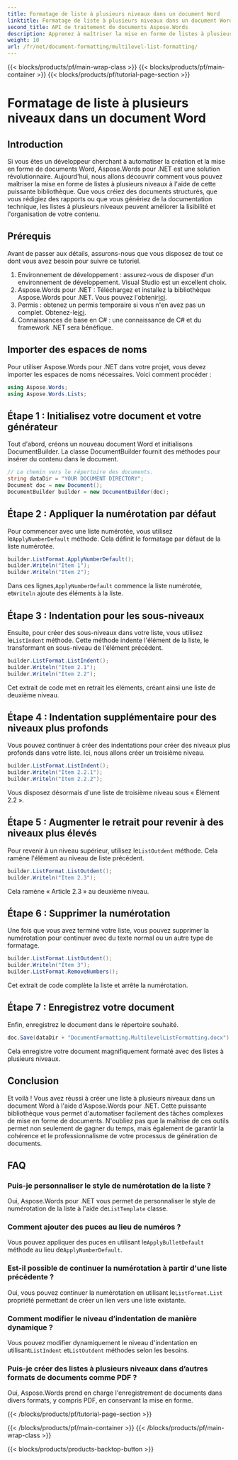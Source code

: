 ```yaml
---
title: Formatage de liste à plusieurs niveaux dans un document Word
linktitle: Formatage de liste à plusieurs niveaux dans un document Word
second_title: API de traitement de documents Aspose.Words
description: Apprenez à maîtriser la mise en forme de listes à plusieurs niveaux dans des documents Word à l'aide d'Aspose.Words pour .NET grâce à notre guide étape par étape. Améliorez la structure de vos documents sans effort.
weight: 10
url: /fr/net/document-formatting/multilevel-list-formatting/
---
```


{{< blocks/products/pf/main-wrap-class >}}
{{< blocks/products/pf/main-container >}}
{{< blocks/products/pf/tutorial-page-section >}}

# Formatage de liste à plusieurs niveaux dans un document Word

## Introduction

Si vous êtes un développeur cherchant à automatiser la création et la mise en forme de documents Word, Aspose.Words pour .NET est une solution révolutionnaire. Aujourd'hui, nous allons découvrir comment vous pouvez maîtriser la mise en forme de listes à plusieurs niveaux à l'aide de cette puissante bibliothèque. Que vous créiez des documents structurés, que vous rédigiez des rapports ou que vous génériez de la documentation technique, les listes à plusieurs niveaux peuvent améliorer la lisibilité et l'organisation de votre contenu.

## Prérequis

Avant de passer aux détails, assurons-nous que vous disposez de tout ce dont vous avez besoin pour suivre ce tutoriel.

1. Environnement de développement : assurez-vous de disposer d’un environnement de développement. Visual Studio est un excellent choix.
2.  Aspose.Words pour .NET : Téléchargez et installez la bibliothèque Aspose.Words pour .NET. Vous pouvez l'obtenir[ici](https://releases.aspose.com/words/net/).
3.  Permis : obtenez un permis temporaire si vous n'en avez pas un complet. Obtenez-le[ici](https://purchase.aspose.com/temporary-license/).
4. Connaissances de base en C# : une connaissance de C# et du framework .NET sera bénéfique.

## Importer des espaces de noms

Pour utiliser Aspose.Words pour .NET dans votre projet, vous devez importer les espaces de noms nécessaires. Voici comment procéder :

```csharp
using Aspose.Words;
using Aspose.Words.Lists;
```

## Étape 1 : Initialisez votre document et votre générateur

Tout d'abord, créons un nouveau document Word et initialisons DocumentBuilder. La classe DocumentBuilder fournit des méthodes pour insérer du contenu dans le document.

```csharp
// Le chemin vers le répertoire des documents.
string dataDir = "YOUR DOCUMENT DIRECTORY";
Document doc = new Document();
DocumentBuilder builder = new DocumentBuilder(doc);
```

## Étape 2 : Appliquer la numérotation par défaut

 Pour commencer avec une liste numérotée, vous utilisez le`ApplyNumberDefault` méthode. Cela définit le formatage par défaut de la liste numérotée.

```csharp
builder.ListFormat.ApplyNumberDefault();
builder.Writeln("Item 1");
builder.Writeln("Item 2");
```

 Dans ces lignes,`ApplyNumberDefault` commence la liste numérotée, et`Writeln` ajoute des éléments à la liste.

## Étape 3 : Indentation pour les sous-niveaux

 Ensuite, pour créer des sous-niveaux dans votre liste, vous utilisez le`ListIndent` méthode. Cette méthode indente l'élément de la liste, le transformant en sous-niveau de l'élément précédent.

```csharp
builder.ListFormat.ListIndent();
builder.Writeln("Item 2.1");
builder.Writeln("Item 2.2");
```

Cet extrait de code met en retrait les éléments, créant ainsi une liste de deuxième niveau.

## Étape 4 : Indentation supplémentaire pour des niveaux plus profonds

Vous pouvez continuer à créer des indentations pour créer des niveaux plus profonds dans votre liste. Ici, nous allons créer un troisième niveau.

```csharp
builder.ListFormat.ListIndent();
builder.Writeln("Item 2.2.1");
builder.Writeln("Item 2.2.2");
```

Vous disposez désormais d'une liste de troisième niveau sous « Élément 2.2 ».

## Étape 5 : Augmenter le retrait pour revenir à des niveaux plus élevés

 Pour revenir à un niveau supérieur, utilisez le`ListOutdent` méthode. Cela ramène l'élément au niveau de liste précédent.

```csharp
builder.ListFormat.ListOutdent();
builder.Writeln("Item 2.3");
```

Cela ramène « Article 2.3 » au deuxième niveau.

## Étape 6 : Supprimer la numérotation

Une fois que vous avez terminé votre liste, vous pouvez supprimer la numérotation pour continuer avec du texte normal ou un autre type de formatage.

```csharp
builder.ListFormat.ListOutdent();
builder.Writeln("Item 3");
builder.ListFormat.RemoveNumbers();
```

Cet extrait de code complète la liste et arrête la numérotation.

## Étape 7 : Enregistrez votre document

Enfin, enregistrez le document dans le répertoire souhaité.

```csharp
doc.Save(dataDir + "DocumentFormatting.MultilevelListFormatting.docx");
```

Cela enregistre votre document magnifiquement formaté avec des listes à plusieurs niveaux.

## Conclusion

Et voilà ! Vous avez réussi à créer une liste à plusieurs niveaux dans un document Word à l'aide d'Aspose.Words pour .NET. Cette puissante bibliothèque vous permet d'automatiser facilement des tâches complexes de mise en forme de documents. N'oubliez pas que la maîtrise de ces outils permet non seulement de gagner du temps, mais également de garantir la cohérence et le professionnalisme de votre processus de génération de documents.

## FAQ

### Puis-je personnaliser le style de numérotation de la liste ?
 Oui, Aspose.Words pour .NET vous permet de personnaliser le style de numérotation de la liste à l'aide de`ListTemplate` classe.

### Comment ajouter des puces au lieu de numéros ?
 Vous pouvez appliquer des puces en utilisant le`ApplyBulletDefault` méthode au lieu de`ApplyNumberDefault`.

### Est-il possible de continuer la numérotation à partir d'une liste précédente ?
 Oui, vous pouvez continuer la numérotation en utilisant le`ListFormat.List` propriété permettant de créer un lien vers une liste existante.

### Comment modifier le niveau d’indentation de manière dynamique ?
 Vous pouvez modifier dynamiquement le niveau d'indentation en utilisant`ListIndent` et`ListOutdent` méthodes selon les besoins.

### Puis-je créer des listes à plusieurs niveaux dans d’autres formats de documents comme PDF ?
Oui, Aspose.Words prend en charge l'enregistrement de documents dans divers formats, y compris PDF, en conservant la mise en forme.

{{< /blocks/products/pf/tutorial-page-section >}}

{{< /blocks/products/pf/main-container >}}
{{< /blocks/products/pf/main-wrap-class >}}

{{< blocks/products/products-backtop-button >}}
